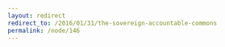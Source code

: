 ```yaml
---
layout: redirect
redirect_to: /2016/01/31/the-sovereign-accountable-commons
permalink: /node/146
---
```

